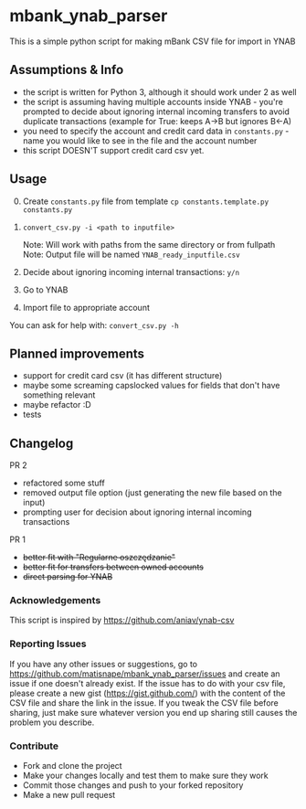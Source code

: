 # mbank_ynab_parser

This is a simple python script for making mBank CSV file for import in YNAB

## Assumptions & Info

- the script is written for Python 3, although it should work under 2 as well
- the script is assuming having multiple accounts inside YNAB - you're prompted to decide about ignoring internal incoming transfers to avoid duplicate transactions (example for True: keeps A->B but ignores B<-A)
- you need to specify the account and credit card data in `constants.py` - name you would like to see in the file and the account number
- this script DOESN'T support credit card csv yet.

## Usage

0) Create `constants.py` file from template
    `cp constants.template.py constants.py`
1) `convert_csv.py -i <path to inputfile>`

   Note: Will work with paths from the same directory or from fullpath
   Note: Output file will be named `YNAB_ready_inputfile.csv`
2) Decide about ignoring incoming internal transactions: `y/n`
3) Go to YNAB
4) Import file to appropriate account

You can ask for help with:
`convert_csv.py -h`

## Planned improvements

- support for credit card csv (it has different structure)
- maybe some screaming capslocked values for fields that don't have something relevant
- maybe refactor :D
- tests

## Changelog
PR 2
- refactored some stuff
- removed output file option (just generating the new file based on the input)
- prompting user for decision about ignoring internal incoming transactions

PR 1
- ~~better fit with "Regularne oszczędzanie"~~
- ~~better fit for transfers between owned accounts~~
- ~~direct parsing for YNAB~~

### Acknowledgements
This script is inspired by https://github.com/aniav/ynab-csv

### Reporting Issues
If you have any other issues or suggestions, go to https://github.com/matisnape/mbank_ynab_parser/issues and create an issue if one doesn't already exist. If the issue has to do with your csv file, please create a new gist (https://gist.github.com/) with the content of the CSV file and share the link in the issue. If you tweak the CSV file before sharing, just make sure whatever version you end up sharing still causes the problem you describe.

### Contribute
- Fork and clone the project
- Make your changes locally and test them to make sure they work
- Commit those changes and push to your forked repository
- Make a new pull request

